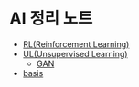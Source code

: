 #  AI 정리 노트

 - [RL(Reinforcement Learning)](https://github.com/dupyo/ai-note/tree/main/RL)
 - [UL(Unsupervised Learning)](https://github.com/dupyo/ai-note/tree/main/UL)  
    - [GAN](https://github.com/dupyo/ai-note/tree/main/UL/GAN.md)
 - [basis](https://github.com/dupyo/ai-note/tree/main/basis)
